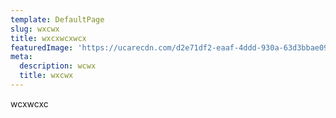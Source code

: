 ```yaml
---
template: DefaultPage
slug: wxcwx
title: wxcxwcxwcx
featuredImage: 'https://ucarecdn.com/d2e71df2-eaaf-4ddd-930a-63d3bbae0974/'
meta:
  description: wcwx
  title: wxcwx
---
```

wcxwcxc
